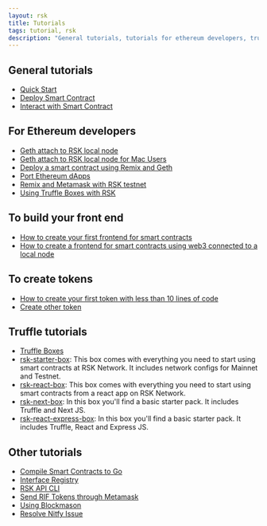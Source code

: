 ```yaml
---
layout: rsk
title: Tutorials
tags: tutorial, rsk
description: "General tutorials, tutorials for ethereum developers, truffle tutorials, and other tutorials"
---
```


## General tutorials

- [Quick Start](/quick-start)
- [Deploy Smart Contract](/tutorials/deploy-smart-contracts/)
- [Interact with Smart Contract](/tutorials/interact-with-smart-contracts/)

## For Ethereum developers

- [Geth attach to RSK local node](/tutorials/ethereum-devs/geth-attach-local-node/)
- [Geth attach to RSK local node for Mac Users](/tutorials/ethereum-devs/geth-attach-local-node-mac/)
- [Deploy a smart contract using Remix and Geth](/tutorials/ethereum-devs/geth-attach-deploy-smart-contract/)
- [Port Ethereum dApps](/tutorials/ethereum-devs/port-ethereum-dapps/)
- [Remix and Metamask with RSK testnet](/tutorials/ethereum-devs/remix-and-metamask-with-rsk-testnet/)
- [Using Truffle Boxes with RSK](/tutorials/ethereum-devs/truffle-box)

## To build your front end

- [How to create your first frontend for smart contracts](/tutorials/frontend/first-frontend-web3-injected/)
- [How to create a frontend for smart contracts using web3 connected to a local node](/tutorials/frontend/frontend-web3-local/)

## To create tokens

- [How to create your first token with less than 10 lines of code](/tutorials/tokens/create-a-token/)
- [Create other token](/tutorials/tokens/create-a-token-02/)

## Truffle tutorials

- [Truffle Boxes](/tutorials/truffle-boxes/)
- [rsk-starter-box](/tutorials/truffle-boxes/rsk-starter-box): This box comes with everything you need to start using smart contracts at RSK Network. It includes network configs for Mainnet and Testnet.
- [rsk-react-box](/tutorials/truffle-boxes/rsk-react-box): This box comes with everything you need to start using smart contracts from a react app on RSK Network.
- [rsk-next-box](/tutorials/truffle-boxes/rsk-next-box): In this box you'll find a basic starter pack. It includes Truffle and Next JS.
- [rsk-react-express-box](/tutorials/truffle-boxes/rsk-react-express-box): In this box you'll find a basic starter pack. It includes Truffle, React and Express JS.

## Other tutorials

- [Compile Smart Contracts to Go](/tutorials/compile-smart-contracts-go/)
- [Interface Registry](/tutorials/interface-registry/)
- [RSK API CLI](/tutorials/rsk-api/)
- [Send RIF Tokens through Metamask](/tutorials/send-tokens-through-metamask/)
- [Using Blockmason](/tutorials/using-blockmason/)
- [Resolve Nitfy Issue](/tutorials/resolve-nifty-issue)
